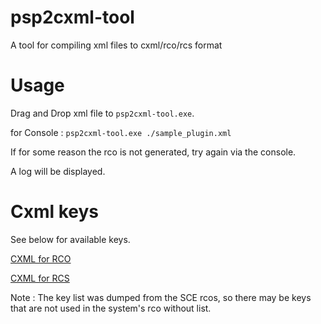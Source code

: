 # psp2cxml-tool
A tool for compiling xml files to cxml/rco/rcs format

# Usage

Drag and Drop xml file to `psp2cxml-tool.exe`.

for Console : `psp2cxml-tool.exe ./sample_plugin.xml`


If for some reason the rco is not generated, try again via the console.

A log will be displayed.

# Cxml keys

See below for available keys.

[CXML for RCO](./rco.wiki)

[CXML for RCS](./rcs.wiki)

Note : The key list was dumped from the SCE rcos, so there may be keys that are not used in the system's rco without list.
